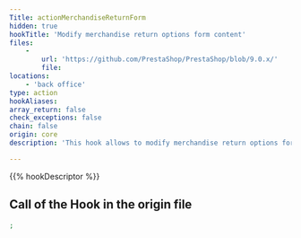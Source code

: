 ```yaml
---
Title: actionMerchandiseReturnForm
hidden: true
hookTitle: 'Modify merchandise return options form content'
files:
    -
        url: 'https://github.com/PrestaShop/PrestaShop/blob/9.0.x/'
        file: 
locations:
    - 'back office'
type: action
hookAliases: 
array_return: false
check_exceptions: false
chain: false
origin: core
description: 'This hook allows to modify merchandise return options form FormBuilder'

---
```


{{% hookDescriptor %}}

## Call of the Hook in the origin file

```php
;
```
